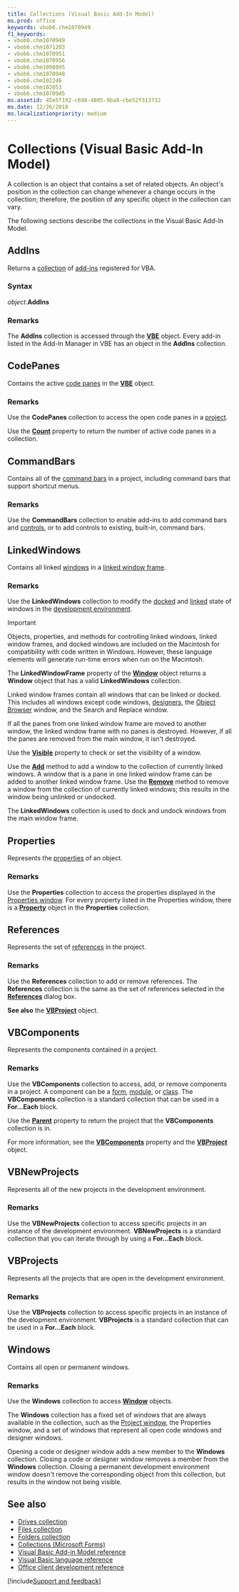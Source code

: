 ```yaml
---
title: Collections (Visual Basic Add-In Model)
ms.prod: office
keywords: vbob6.chm1070949
f1_keywords:
- vbob6.chm1070949
- vbob6.chm1071203
- vbob6.chm1070951
- vbob6.chm1070956
- vbob6.chm1098895
- vbob6.chm1070948
- vbob6.chm102246
- vbob6.chm102053
- vbob6.chm1070945
ms.assetid: 45e5f192-c698-4805-9ba8-cbe52f313732
ms.date: 12/26/2018
ms.localizationpriority: medium
---
```



# Collections (Visual Basic Add-In Model)

A collection is an object that contains a set of related objects. An object's position in the collection can change whenever a change occurs in the collection; therefore, the position of any specific object in the collection can vary.

The following sections describe the collections in the Visual Basic Add-In Model.

## AddIns

Returns a [collection](../../Glossary/vbe-glossary.md#collection) of [add-ins](../../Glossary/vbe-glossary.md#add-in) registered for VBA.

### Syntax

_object_.**AddIns**

### Remarks

The **AddIns** collection is accessed through the **[VBE](objects-visual-basic-add-in-model.md#vbe)** object. Every add-in listed in the Add-In Manager in VBE has an object in the **AddIns** collection. 

## CodePanes

Contains the active [code panes](../../Glossary/vbe-glossary.md#code-pane) in the **[VBE](objects-visual-basic-add-in-model.md#vbe)** object.

### Remarks

Use the **CodePanes** collection to access the open code panes in a [project](../../Glossary/vbe-glossary.md#project). 

Use the **[Count](properties-visual-basic-add-in-model.md#count)** property to return the number of active code panes in a collection.

## CommandBars

Contains all of the [command bars](objects-visual-basic-add-in-model.md#commandbar) in a project, including command bars that support shortcut menus.

### Remarks

Use the **CommandBars** collection to enable add-ins to add command bars and [controls](../../Glossary/vbe-glossary.md#control), or to add controls to existing, built-in, command bars.

## LinkedWindows

Contains all linked [windows](objects-visual-basic-add-in-model.md#window) in a [linked window frame](../../Glossary/vbe-glossary.md#linked-window-frame).

### Remarks

Use the **LinkedWindows** collection to modify the [docked](../../Glossary/vbe-glossary.md#docked-window) and [linked](../../Glossary/vbe-glossary.md#linked-window) state of windows in the [development environment](../../Glossary/vbe-glossary.md#development-environment).

> [!IMPORTANT] 
> Objects, properties, and methods for controlling linked windows, linked window frames, and docked windows are included on the Macintosh for compatibility with code written in Windows. However, these language elements will generate run-time errors when run on the Macintosh.

The **LinkedWindowFrame** property of the **[Window](objects-visual-basic-add-in-model.md#window)** object returns a **Window** object that has a valid **LinkedWindows** collection.

Linked window frames contain all windows that can be linked or docked. This includes all windows except code windows, [designers](../../Glossary/vbe-glossary.md#designer), the [Object Browser](../../Glossary/vbe-glossary.md#object-browser) window, and the Search and Replace window.

If all the panes from one linked window frame are moved to another window, the linked window frame with no panes is destroyed. However, if all the panes are removed from the main window, it isn't destroyed.

Use the **[Visible](properties-visual-basic-add-in-model.md#visible)** property to check or set the visibility of a window.

Use the **[Add](../user-interface-help/add-method-vba-add-in-object-model.md)** method to add a window to the collection of currently linked windows. A window that is a pane in one linked window frame can be added to another linked window frame. Use the **[Remove](../user-interface-help/remove-method-vba-add-in-object-model.md)** method to remove a window from the collection of currently linked windows; this results in the window being unlinked or undocked.

The **LinkedWindows** collection is used to dock and undock windows from the main window frame.

## Properties

Represents the [properties](../../Glossary/vbe-glossary.md#property) of an object.

### Remarks

Use the **Properties** collection to access the properties displayed in the [Properties window](../user-interface-help/properties-window.md). For every property listed in the Properties window, there is a **[Property](objects-visual-basic-add-in-model.md#property)** object in the **Properties** collection.

## References

Represents the set of [references](objects-visual-basic-add-in-model.md#reference) in the project.

### Remarks

Use the **References** collection to add or remove references. The **References** collection is the same as the set of references selected in the **[References](../user-interface-help/references-dialog-box.md)** dialog box.

**See also** the **[VBProject](objects-visual-basic-add-in-model.md#vbproject)** object.

## VBComponents

Represents the components contained in a project.

### Remarks

Use the **VBComponents** collection to access, add, or remove components in a project. A component can be a [form](../../Glossary/vbe-glossary.md#form), [module](../../Glossary/vbe-glossary.md#module), or [class](../../Glossary/vbe-glossary.md#class). The **VBComponents** collection is a standard collection that can be used in a **For...Each** block.

Use the **[Parent](properties-visual-basic-add-in-model.md#parent)** property to return the project that the **VBComponents** collection is in.

For more information, see the **[VBComponents](properties-visual-basic-add-in-model.md#vbcomponents)** property and the **[VBProject](objects-visual-basic-add-in-model.md#vbproject)** object.

## VBNewProjects

Represents all of the new projects in the development environment.

### Remarks

Use the **VBNewProjects** collection to access specific projects in an instance of the development environment. **VBNewProjects** is a standard collection that you can iterate through by using a **For...Each** block. 

## VBProjects

Represents all the projects that are open in the development environment.

### Remarks

Use the **VBProjects** collection to access specific projects in an instance of the development environment. **VBProjects** is a standard collection that can be used in a **For...Each** block.  

## Windows

Contains all open or permanent windows.

### Remarks

Use the **Windows** collection to access **[Window](objects-visual-basic-add-in-model.md#window)** objects.

The **Windows** collection has a fixed set of windows that are always available in the collection, such as the [Project window](../../Glossary/vbe-glossary.md#project-window), the Properties window, and a set of windows that represent all open code windows and designer windows. 

Opening a code or designer window adds a new member to the **Windows** collection. Closing a code or designer window removes a member from the **Windows** collection. Closing a permanent development environment window doesn't remove the corresponding object from this collection, but results in the window not being visible.

## See also

- [Drives collection](../user-interface-help/drives-collection.md)
- [Files collection](../user-interface-help/files-collection.md)
- [Folders collection](../user-interface-help/folders-collection.md)
- [Collections (Microsoft Forms)](../user-interface-help/objects-microsoft-forms.md)
- [Visual Basic Add-in Model reference](../user-interface-help/visual-basic-add-in-model-reference.md)
- [Visual Basic language reference](../user-interface-help/visual-basic-language-reference.md)
- [Office client development reference](/office/client-developer/office-client-development)

[!include[Support and feedback](~/includes/feedback-boilerplate.md)]
